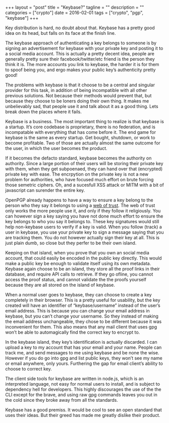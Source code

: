 +++
layout = "post"
title = "Keybase?"
tagline = ""
description = ""
categories = ["crypto"]
date = 2016-02-01
tags = ["crypto", "pgp", "keybase"]
+++


Key distribution is hard, no doubt about that. Keybase has a pretty good idea on its head, but falls on its face at the finish line.

The keybase approach of authenticating a key belongs to someone is by signing an advertisement for keybase with your private key and posting it to a social media 
account. This is actually a pretty decent idea, people are generally pretty sure their facebook/twitter/etc friend is the person they think it is. The more accounts you 
link to keybase, the harder it is for them to spoof being you, and ergo makes your public key’s authenticity pretty good!

The problems with keybase is that it choose to be a central and singular provider for this task, in addition of being incompatible with all other previous solutions. 
Not because their methods would prevent that, but because they choose to be loners doing their own thing. It makes me unbelievably sad, that people use it and talk 
about it as a good thing. Lets break down the places where it fails.

Keybase is a business. The most important thing to realize is that keybase is a startup. It’s core codebase is proprietary, there is no federation, and is incompatable 
with everything that has come before it. The end game for keybase is the same as every startup. Get bought, shutdown, or work to become profitable. Two of those are 
actually almost the same outcome for the user, in which the user becomes the product.

If it becomes the defacto standard, keybase becomes the authority on authority. Since a large portion of their users will be storing their private key with them, when 
they get subpoenaed, they can hand over that (encrypted) private key with ease. The encrpytion on the private key is not a new problem for authorities, who have focused 
much effort on brute forcing those semetric ciphers. Oh, and a sucesfull XSS attack or MITM with a bit of javascript can surender the entire key.

OpenPGP already happens to have a way to ensure a key belong to the person who they say it belongs to using a [web of trust](http://en.wikipedia.org/wiki/Web_of_trust). 
The web of trust only works the more people use it, and only if they follow it religiously. You can however sign a key saying you have not done much effort to ensure 
the key belongs to who you say it belongs to. These key signatures would still help non-keybase users to verify if a key is valid. When you follow (track) a user in 
keybase, you use your private key to sign a message saying that you are tracking them. You do not however actually sign their key at all. This is just plain dumb, so 
close but they perfer to be their own island.

Keeping on that island, when you prove that you own an social media account, that could easily be encoded in the public key directly. This would make a public key be 
enough to validate itself using its own metadata. Keybase again choose to be an island, they store all the proof links in their database, and require API calls to 
retrieve. If they go ofline, you cannot access the proof status, and cannot validate the the proofs yourself because they are all stored on the island of keybase.

When a normal user goes to keybase, they can choose to create a key completely in their browser. This is a pretty useful for usability, but the key created will have an 
identifier of “keybase/username” instead of the user’s email address. This is because you can change your email address in keybase, but you can’t change your username. 
So they instead of making the email address unchangeable, they chose to be different because it was inconvenient for them. This also means that any mail client that 
uses gpg won’t be able to automagically find the correct key to encrypt to.

In the keybase island, they key’s identification is actually discarded. I can upload a key to my account that has your email and your name. People can track me, and 
send messages to me using keybase and be none the wise. However if you do go into gpg and list public keys, they won’t see my name or email anywhere, only yours. 
Furthering the gap for email client’s ability to choose to correct key.

The client side tools for keybase are written in node.js, which is an interpreted language, not easy for normal users to install, and is subject to dependency hell for 
developers. This highly discourages the use of the the CLI except for the brave, and using raw gpg commands leaves you out in the cold since they broke away from all 
the standards.

Keybase has a good premiss. It would be cool to see an open standard that uses their ideas. But their greed has made me greatly dislike their product.

